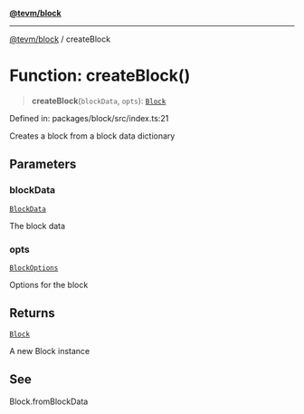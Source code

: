 [**@tevm/block**](../README.md)

***

[@tevm/block](../globals.md) / createBlock

# Function: createBlock()

> **createBlock**(`blockData`, `opts`): [`Block`](../classes/Block.md)

Defined in: packages/block/src/index.ts:21

Creates a block from a block data dictionary

## Parameters

### blockData

[`BlockData`](../interfaces/BlockData.md)

The block data

### opts

[`BlockOptions`](../interfaces/BlockOptions.md)

Options for the block

## Returns

[`Block`](../classes/Block.md)

A new Block instance

## See

Block.fromBlockData
